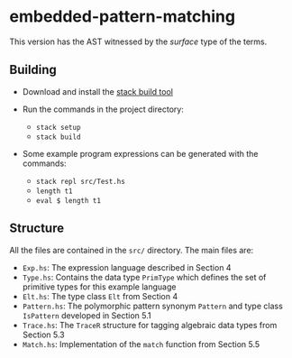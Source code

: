 embedded-pattern-matching
=========================

This version has the AST witnessed by the _surface_ type of the terms.

## Building

 * Download and install the [stack build tool](https://docs.haskellstack.org/en/stable/README/)

 * Run the commands in the project directory:
   - `stack setup`
   - `stack build`

 * Some example program expressions can be generated with the commands:
   - `stack repl src/Test.hs`
   - `length t1`
   - `eval $ length t1`


## Structure

All the files are contained in the `src/` directory. The main files are:

  - `Exp.hs`: The expression language described in Section 4
  - `Type.hs`: Contains the data type `PrimType` which defines the set of primitive types for this example language
  - `Elt.hs`: The type class `Elt` from Section 4
  - `Pattern.hs`: The polymorphic pattern synonym `Pattern` and type class `IsPattern` developed in Section 5.1
  - `Trace.hs`: The `TraceR` structure for tagging algebraic data types from Section 5.3
  - `Match.hs`: Implementation of the `match` function from Section 5.5


